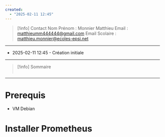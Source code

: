 ```yaml
---
created:
  - "2025-02-11 12:45"
---
```

>[!info] Contact 
Nom Prénom : Monnier Matthieu
Email : matthieumm444444@gmail.com
Email Scolaire : matthieu.monnier@ecoles-epsi.net

---
- 2025-02-11 12:45 - Création initiale
---

> [!info] Sommaire
> ```table-of-contents
> ```

---

# Prerequis
- VM Debian
# Installer Prometheus
